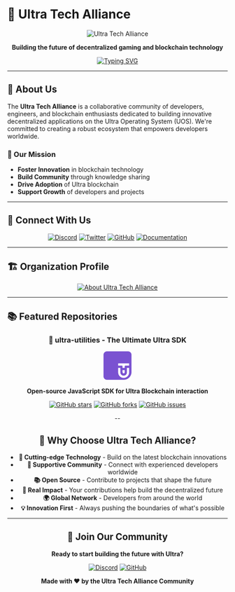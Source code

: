 # 🚀 Ultra Tech Alliance

<div align="center">

![Ultra Tech Alliance](https://img.shields.io/badge/Ultra_Tech_Alliance-7A52D1?style=for-the-badge&logo=github&logoColor=white)

**Building the future of decentralized gaming and blockchain technology**

[![Typing SVG](https://readme-typing-svg.demolab.com?font=Inter&duration=2000&pause=500&color=7A52D1&multiline=true&width=400&lines=Just+use+Ultra!;Building+the+future;Together+we+innovate)](https://git.io/typing-svg)

</div>

---

## 🌟 About Us

The **Ultra Tech Alliance** is a collaborative community of developers, engineers, and blockchain enthusiasts dedicated to building innovative decentralized applications on the Ultra Operating System (UOS). We're committed to creating a robust ecosystem that empowers developers worldwide.

### 🎯 Our Mission
- **Foster Innovation** in blockchain technology
- **Build Community** through knowledge sharing
- **Drive Adoption** of Ultra blockchain
- **Support Growth** of developers and projects

---

## 🔗 Connect With Us

<div align="center">

[![Discord](https://img.shields.io/badge/Discord-5865F2?style=for-the-badge&logo=discord&logoColor=white)](https://discord.gg/f6jAEzP8Dm)
[![Twitter](https://img.shields.io/badge/Twitter-1DA1F2?style=for-the-badge&logo=twitter&logoColor=white)](https://x.com/Ultra_TimesEN)
[![GitHub](https://img.shields.io/badge/GitHub-181717?style=for-the-badge&logo=github&logoColor=white)](https://github.com/ultra-alliance)
[![Documentation](https://img.shields.io/badge/Documentation-7A52D1?style=for-the-badge&logo=read-the-docs&logoColor=white)](https://developers.ultra.io/)

</div>

---

## 🏗️ Organization Profile

<div align="center">

<a href='https://github.com/ultra-alliance/.github/blob/main/README.md' target="_blank">
  <img alt='About Ultra Tech Alliance' src='https://img.shields.io/badge/About_Ultra_Tech_Alliance-7A52D1?style=for-the-badge&logo=github&logoColor=white&labelColor=FFFFFF&color=7A52D1'/>
</a>

</div>

---

## 📚 Featured Repositories

<div align="center">

### 🚀 **ultra-utilities** - The Ultimate Ultra SDK

<a href="https://github.com/ultra-alliance/ultra-utilities/blob/main">
  <img src="https://github.com/ultra-alliance/.github/blob/main/assets/uta-utilities-purple.png" width="64" alt="ultra-utilities">
</a>

**Open-source JavaScript SDK for Ultra Blockchain interaction**

[![GitHub stars](https://img.shields.io/github/stars/ultra-alliance/ultra-utilities?style=social)](https://github.com/ultra-alliance/ultra-utilities)
[![GitHub forks](https://img.shields.io/github/forks/ultra-alliance/ultra-utilities?style=social)](https://github.com/ultra-alliance/ultra-utilities)
[![GitHub issues](https://img.shields.io/github/issues/ultra-alliance/ultra-utilities)](https://github.com/ultra-alliance/ultra-utilities/issues)

--

## 🌟 Why Choose Ultra Tech Alliance?

- **🚀 Cutting-edge Technology** - Build on the latest blockchain innovations
- **🤝 Supportive Community** - Connect with experienced developers worldwide
- **📚 Open Source** - Contribute to projects that shape the future
- **🎯 Real Impact** - Your contributions help build the decentralized future
- **🌍 Global Network** - Developers from around the world
- **💡 Innovation First** - Always pushing the boundaries of what's possible

---

## 🎉 Join Our Community

<div align="center">

**Ready to start building the future with Ultra?**

[![Discord](https://img.shields.io/badge/Join_Discord_Community-5865F2?style=for-the-badge&logo=discord&logoColor=white)](https://discord.gg/f6jAEzP8Dm)
[![GitHub](https://img.shields.io/badge/Follow_on_GitHub-181717?style=for-the-badge&logo=github&logoColor=white)](https://github.com/ultra-alliance)

**Made with ❤️ by the Ultra Tech Alliance Community**

</div>

